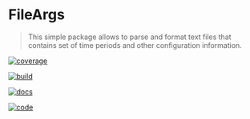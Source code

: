 # FileArgs

> This simple package allows to parse and format text files that contains set of time periods and other configuration information.

[![coverage](https://coveralls.io/repos/github/parro-it/fileargs/badge.svg?branch=master)](https://coveralls.io/github/parro-it/fileargs?branch=master)

[![build](https://github.com/parro-it/fileargs/actions/workflows/go.yml/badge.svg)](https://github.com/parro-it/fileargs/actions/workflows/go.yml)

[![docs](https://pkg.go.dev/badge/github.com/parro-it/fileargs.svg)](https://pkg.go.dev/github.com/parro-it/fileargs)

[![code](https://api.codeclimate.com/v1/badges/cd953a22a0d47c429369/maintainability)](https://codeclimate.com/github/parro-it/fileargs/maintainability)
